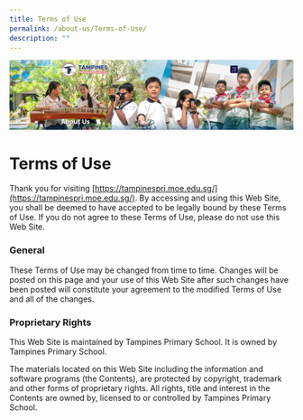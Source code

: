 ```yaml
---
title: Terms of Use
permalink: /about-us/Terms-of-Use/
description: ""
---
```

![](/images/About%20Us.png)

Terms of Use
============

Thank you for visiting [https://tampinespri.moe.edu.sg/](https://tampinespri.moe.edu.sg/). By accessing and using this Web Site, you shall be deemed to have accepted to be legally bound by these Terms of Use. If you do not agree to these Terms of Use, please do not use this Web Site.

  

### **General**

These Terms of Use may be changed from time to time. Changes will be posted on this page and your use of this Web Site after such changes have been posted will constitute your agreement to the modified Terms of Use and all of the changes.  
  

### **Proprietary Rights**

This Web Site is maintained by Tampines Primary School. It is owned by Tampines Primary School.

  

The materials located on this Web Site including the information and software programs (the Contents), are protected by copyright, trademark and other forms of proprietary rights. All rights, title and interest in the Contents are owned by, licensed to or controlled by Tampines Primary School.